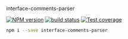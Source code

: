 interface-comments-parser

[![NPM version][npm-image]][npm-url]
[![build status][travis-image]][travis-url]
[![Test coverage][codecov-image]][codecov-url]

[npm-image]: https://img.shields.io/npm/v/interface-comments-parser.svg?style=flat-square
[npm-url]: https://npmjs.org/package/interface-comments-parser
[travis-image]: https://img.shields.io/travis/DiamondYuan/interface-comments-parser.svg?style=flat-square
[travis-url]: https://travis-ci.org/DiamondYuan/interface-comments-parser
[codecov-image]: https://codecov.io/gh/DiamondYuan/interface-comments-parser/branch/master/graph/badge.svg
[codecov-url]: https://codecov.io/gh/DiamondYuan/interface-comments-parser

```bash
npm i --save interface-comments-parser
```
